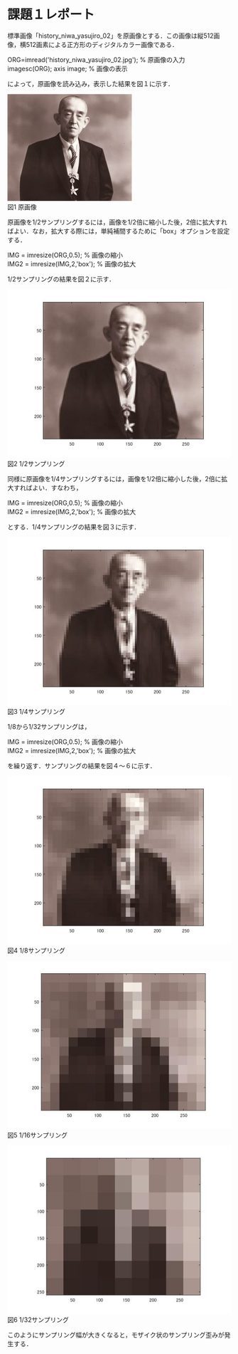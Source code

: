 # 課題１レポート

標準画像「history_niwa_yasujiro_02」を原画像とする．この画像は縦512画像，横512画素による正方形のディジタルカラー画像である．

ORG=imread('history_niwa_yasujiro_02.jpg'); % 原画像の入力  
imagesc(ORG); axis image; % 画像の表示

によって，原画像を読み込み，表示した結果を図１に示す．

![原画像](https://github.com/16nc002/lecture_image_processing/blob/master/image/history_niwa_yasujiro_02.jpg)  
図1 原画像

原画像を1/2サンプリングするには，画像を1/2倍に縮小した後，2倍に拡大すればよい．なお，拡大する際には，単純補間するために「box」オプションを設定する．

IMG = imresize(ORG,0.5); % 画像の縮小  
IMG2 = imresize(IMG,2,'box'); % 画像の拡大

1/2サンプリングの結果を図２に示す．

![原画像](https://github.com/16nc002/lecture_image_processing/blob/master/image/kadai1-1.jpg)  
図2 1/2サンプリング

同様に原画像を1/4サンプリングするには，画像を1/2倍に縮小した後，2倍に拡大すればよい．すなわち，

IMG = imresize(ORG,0.5); % 画像の縮小  
IMG2 = imresize(IMG,2,'box'); % 画像の拡大

とする．1/4サンプリングの結果を図３に示す．

![原画像](https://github.com/16nc002/lecture_image_processing/blob/master/image/kadai1-2.jpg)  
図3 1/4サンプリング

1/8から1/32サンプリングは，

IMG = imresize(ORG,0.5); % 画像の縮小  
IMG2 = imresize(IMG,2,'box'); % 画像の拡大

を繰り返す．サンプリングの結果を図４～６に示す．

![原画像](https://github.com/16nc002/lecture_image_processing/blob/master/image/kadai1-3.jpg)  
図4 1/8サンプリング

![原画像](https://github.com/16nc002/lecture_image_processing/blob/master/image/kadai1-4.jpg)  
図5 1/16サンプリング

![原画像](https://github.com/16nc002/lecture_image_processing/blob/master/image/kadai1-5.jpg)  
図6 1/32サンプリング

このようにサンプリング幅が大きくなると，モザイク状のサンプリング歪みが発生する．
